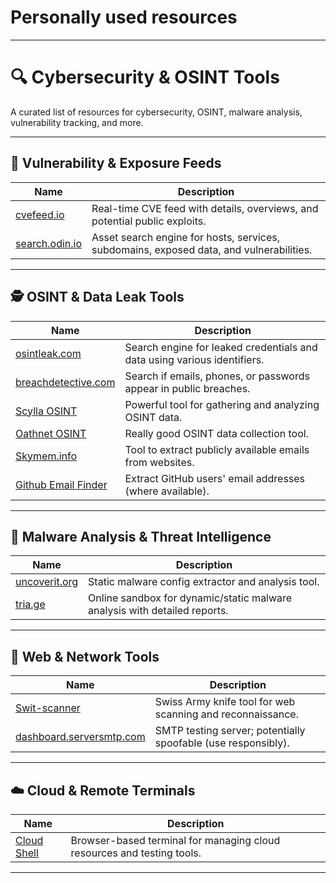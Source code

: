 # Personally used resources
---

# 🔍 Cybersecurity & OSINT Tools

A curated list of resources for cybersecurity, OSINT, malware analysis, vulnerability tracking, and more.

---

## 📡 Vulnerability & Exposure Feeds

| Name                                      | Description                                                                             |
| ----------------------------------------- | --------------------------------------------------------------------------------------- |
| [cvefeed.io](https://cvefeed.io/)         | Real-time CVE feed with details, overviews, and potential public exploits.              |
| [search.odin.io](https://search.odin.io/) | Asset search engine for hosts, services, subdomains, exposed data, and vulnerabilities. |

---

## 🕵️ OSINT & Data Leak Tools

| Name                                                         | Description                                                              |
| ------------------------------------------------------------ | ------------------------------------------------------------------------ |
| [osintleak.com](https://osintleak.com/)                      | Search engine for leaked credentials and data using various identifiers. |
| [breachdetective.com](https://breachdetective.com/)          | Search if emails, phones, or passwords appear in public breaches.        |
| [Scylla OSINT](https://github.com/cybersecurity-team/Scylla) | Powerful tool for gathering and analyzing OSINT data.                    |
| [Oathnet OSINT](https://oathnet.org/)                        | Really good OSINT data collection tool.                                  |
| [Skymem.info](https://www.skymem.info/)                      | Tool to extract publicly available emails from websites.                 |
| [Github Email Finder](https://braingainsoft.com)             | Extract GitHub users' email addresses (where available).                 |

---

## 🧪 Malware Analysis & Threat Intelligence

| Name                                        | Description                                                               |
| ------------------------------------------- | ------------------------------------------------------------------------- |
| [uncoverit.org](https://www.uncoverit.org/) | Static malware config extractor and analysis tool.                        |
| [tria.ge](https://tria.ge/)                 | Online sandbox for dynamic/static malware analysis with detailed reports. |

---

## 🧰 Web & Network Tools

| Name                                                         | Description                                                   |
| ------------------------------------------------------------ | ------------------------------------------------------------- |
| [Swit-scanner](https://github.com/RedSecurity/swit-scanner)  | Swiss Army knife tool for web scanning and reconnaissance.    |
| [dashboard.serversmtp.com](https://dashboard.serversmtp.com) | SMTP testing server; potentially spoofable (use responsibly). |

---

## ☁️ Cloud & Remote Terminals

| Name                                            | Description                                                            |
| ----------------------------------------------- | ---------------------------------------------------------------------- |
| [Cloud Shell](https://shell.cloud.google.com/?) | Browser-based terminal for managing cloud resources and testing tools. |

---

